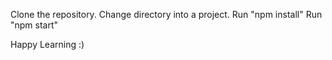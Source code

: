 Clone the repository.
Change directory into a project.
Run "npm install"
Run "npm start"

Happy Learning :)
